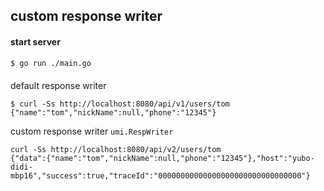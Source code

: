 ## custom response writer

#### start server

```sh
$ go run ./main.go
```

#### 


default response writer

```
$ curl -Ss http://localhost:8080/api/v1/users/tom
{"name":"tom","nickName":null,"phone":"12345"}
``````


custom response writer `umi.RespWriter`

```
curl -Ss http://localhost:8080/api/v2/users/tom
{"data":{"name":"tom","nickName":null,"phone":"12345"},"host":"yubo-didi-mbp16","success":true,"traceId":"00000000000000000000000000000000"}
```
